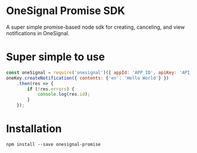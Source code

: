 # OneSignal Promise SDK
A super simple promise-based node sdk for creating, canceling, and view notifications in OneSignal.

# Super simple to use
```js
const oneSignal = require('onesignal')({ appId: 'APP_ID', apiKey: 'API_KEY' });
oneKey.createNotification({ contents: {'en': 'Hello World'} })
	.then(res => {
		if (!res.errors) {
			console.log(res.id);
		}
	});
```

# Installation
```
npm install --save onesignal-promise
```

